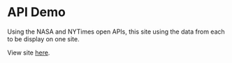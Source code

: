 <h1>API Demo</h1>
<p>Using the NASA and NYTimes open APIs, this site using the data from each to be display on one site.</p>
<p>View site <a href="#">here</a>.</p>